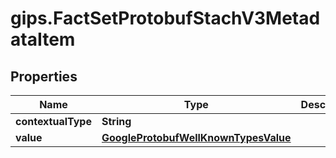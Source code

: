 # gips.FactSetProtobufStachV3MetadataItem

## Properties

Name | Type | Description | Notes
------------ | ------------- | ------------- | -------------
**contextualType** | **String** |  | [optional] 
**value** | [**GoogleProtobufWellKnownTypesValue**](GoogleProtobufWellKnownTypesValue.md) |  | [optional] 


